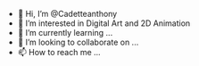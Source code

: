 - 👋 Hi, I’m @Cadetteanthony
- 👀 I’m interested in Digital Art and 2D Animation
- 🌱 I’m currently learning ...
- 💞️ I’m looking to collaborate on ...
- 📫 How to reach me ...

<!---
Cadetteanthony/Cadetteanthony is a ✨ special ✨ repository because its `README.md` (this file) appears on your GitHub profile.
You can click the Preview link to take a look at your changes.
--->
